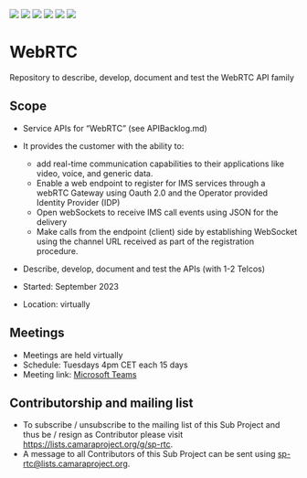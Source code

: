 <a href="https://github.com/camaraproject/WebRTC/commits/" title="Last Commit"><img src="https://img.shields.io/github/last-commit/camaraproject/WebRTC?style=plastic"></a>
<a href="https://github.com/camaraproject/WebRTC/issues" title="Open Issues"><img src="https://img.shields.io/github/issues/camaraproject/WebRTC?style=plastic"></a>
<a href="https://github.com/camaraproject/WebRTC/pulls" title="Open Pull Requests"><img src="https://img.shields.io/github/issues-pr/camaraproject/WebRTC?style=plastic"></a>
<a href="https://github.com/camaraproject/WebRTC/graphs/contributors" title="Contributors"><img src="https://img.shields.io/github/contributors/camaraproject/WebRTC?style=plastic"></a>
<a href="https://github.com/camaraproject/WebRTC" title="Repo Size"><img src="https://img.shields.io/github/repo-size/camaraproject/WebRTC?style=plastic"></a>
<a href="https://github.com/camaraproject/WebRTC/blob/main/LICENSE" title="License"><img src="https://img.shields.io/badge/License-Apache%202.0-green.svg?style=plastic"></a>

# WebRTC
Repository to describe, develop, document and test the WebRTC API family

## Scope
* Service APIs for “WebRTC” (see APIBacklog.md)  
* It provides the customer with the ability to:  
  * add real-time communication capabilities to their applications like video, voice, and generic data.
  * Enable a web endpoint to register for IMS services through a webRTC Gateway using Oauth 2.0 and the Operator provided Identity Provider (IDP)
  * Open webSockets to receive IMS call events using JSON for the delivery
  * Make calls from the endpoint (client) side by establishing WebSocket using the channel URL received as part of the registration procedure. 

* Describe, develop, document and test the APIs (with 1-2 Telcos)  
* Started: September 2023
* Location: virtually  

## Meetings
* Meetings are held virtually
* Schedule: Tuesdays 4pm CET each 15 days
* Meeting link: [Microsoft Teams](https://teams.microsoft.com/l/meetup-join/19%3ameeting_NzY5YjcyMDgtYzY3ZS00Nzk0LWI0ZWMtZDQzZjJjYTQwMmNk%40thread.v2/0?context=%7b%22Tid%22%3a%229744600e-3e04-492e-baa1-25ec245c6f10%22%2c%22Oid%22%3a%2286dd8610-2012-48f8-acc8-9bcae0975a71%22%7d)

## Contributorship and mailing list
* To subscribe / unsubscribe to the mailing list of this Sub Project and thus be / resign as Contributor please visit <https://lists.camaraproject.org/g/sp-rtc>.
* A message to all Contributors of this Sub Project can be sent using <sp-rtc@lists.camaraproject.org>.
